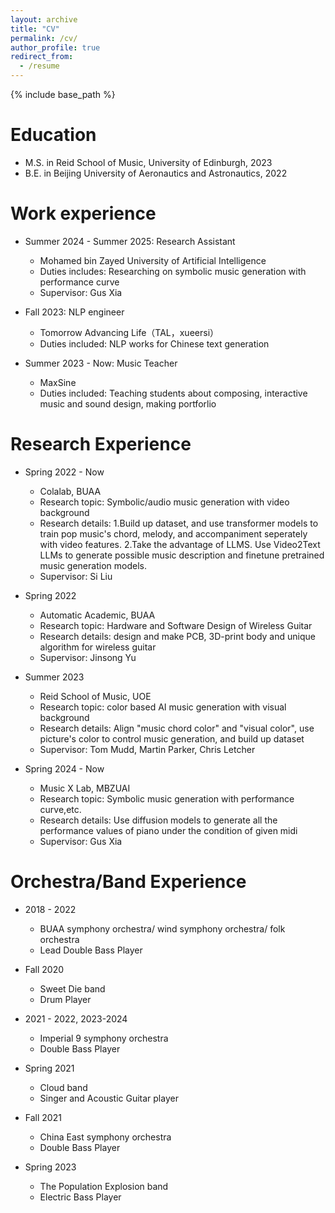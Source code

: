 ```yaml
---
layout: archive
title: "CV"
permalink: /cv/
author_profile: true
redirect_from:
  - /resume
---
```


{% include base_path %}

Education
======
* M.S. in Reid School of Music, University of Edinburgh, 2023
* B.E. in Beijing University of Aeronautics and Astronautics, 2022

Work experience
======
* Summer 2024 - Summer 2025: Research Assistant
  * Mohamed bin Zayed University of Artificial Intelligence
  * Duties includes: Researching on symbolic music generation with performance curve
  * Supervisor: Gus Xia

* Fall 2023: NLP engineer
  * Tomorrow Advancing Life（TAL，xueersi）
  * Duties included: NLP works for Chinese text generation

* Summer 2023 - Now: Music Teacher
  * MaxSine
  * Duties included: Teaching students about composing, interactive music and sound design, making portforlio
 

Research Experience
======
* Spring 2022 - Now
  * Colalab, BUAA
  * Research topic: Symbolic/audio music generation with video background
  * Research details: 1.Build up dataset, and use transformer models to train pop music's chord, melody, and accompaniment seperately with video features. 2.Take the advantage of LLMS. Use Video2Text LLMs to generate possible music description and finetune pretrained music generation models.
  * Supervisor: Si Liu

* Spring 2022 
  * Automatic Academic, BUAA
  * Research topic: Hardware and Software Design of Wireless Guitar
  * Research details: design and make PCB, 3D-print body and unique algorithm for wireless guitar
  * Supervisor: Jinsong Yu

* Summer 2023 
  * Reid School of Music, UOE
  * Research topic: color based AI music generation with visual background
  * Research details: Align "music chord color" and "visual color", use picture's color to control music generation, and build up dataset
  * Supervisor: Tom Mudd, Martin Parker, Chris Letcher

* Spring 2024 - Now
  * Music X Lab, MBZUAI
  * Research topic: Symbolic music generation with performance curve,etc.
  * Research details: Use diffusion models to generate all the performance values of piano under the condition of given midi
  * Supervisor: Gus Xia

Orchestra/Band Experience
======
* 2018 - 2022
  * BUAA symphony orchestra/ wind symphony orchestra/ folk orchestra
  * Lead Double Bass Player

* Fall 2020
  * Sweet Die band
  * Drum Player

* 2021 - 2022, 2023-2024
  * Imperial 9 symphony orchestra
  * Double Bass Player

* Spring 2021
  * Cloud band
  * Singer and Acoustic Guitar player

* Fall 2021
  * China East symphony orchestra
  * Double Bass Player


* Spring 2023
  * The Population Explosion band
  * Electric Bass Player
  


  

  

